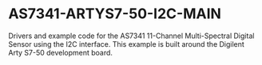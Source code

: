# AS7341-ARTYS7-50-I2C-MAIN
Drivers and example code for the AS7341 11-Channel Multi-Spectral Digital Sensor using the I2C interface. This example is built around the Digilent Arty S7-50 development board.
